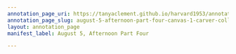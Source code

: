 ```yaml
---
annotation_page_uri: https://tanyaclement.github.io/harvard1953/annotations/august-5-afternoon-part-four-canvas-1-carver-collins.json
annotation_page_slug: august-5-afternoon-part-four-canvas-1-carver-collins
layout: annotation_page
manifest_label: August 5, Afternoon Part Four

---
```

